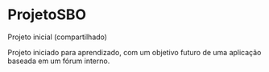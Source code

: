 # ProjetoSBO
Projeto inicial (compartilhado)

Projeto iniciado para aprendizado, com um objetivo futuro de uma aplicação baseada em um fórum interno.

